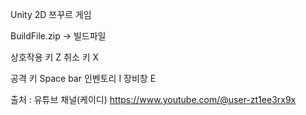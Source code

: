 Unity 2D 쯔꾸르 게임 

BuildFile.zip -> 빌드파일

상호작용 키 Z 
취소 키 X

공격 키 Space bar
인벤토리 I
장비창 E

출처 : 유튜브 채널(케이디)
https://www.youtube.com/@user-zt1ee3rx9x
